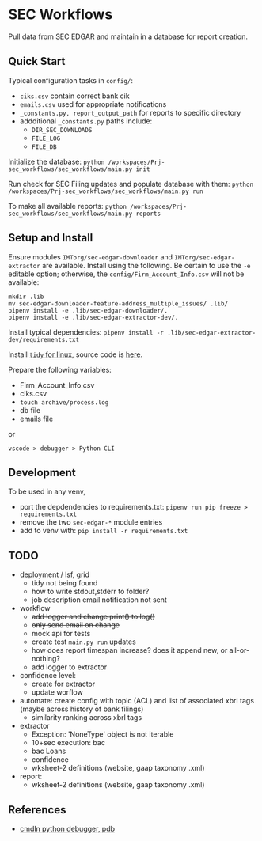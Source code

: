 # SEC Workflows

Pull data from SEC EDGAR and maintain in a database for report creation.


## Quick Start

Typical configuration tasks in `config/`: 

* `ciks.csv` contain correct bank cik 
* `emails.csv` used for appropriate notifications
* `_constants.py, report_output_path` for reports to specific directory
* addditional `_constants.py` paths include:
  - `DIR_SEC_DOWNLOADS`
  - `FILE_LOG`
  - `FILE_DB`

Initialize the database: `python /workspaces/Prj-sec_workflows/sec_workflows/main.py init`

Run check for SEC Filing updates and populate database with them: `python /workspaces/Prj-sec_workflows/sec_workflows/main.py run`

To make all available reports: `python /workspaces/Prj-sec_workflows/sec_workflows/main.py reports`



## Setup and Install 

Ensure modules `IMTorg/sec-edgar-downloader` and `IMTorg/sec-edgar-extractor` are available.  Install using the following.  Be certain to use the `-e` editable option; otherwise, the `config/Firm_Account_Info.csv` will not be available:

```
mkdir .lib
mv sec-edgar-downloader-feature-address_multiple_issues/ .lib/
pipenv install -e .lib/sec-edgar-downloader/.
pipenv install -e .lib/sec-edgar-extractor-dev/.
```

Install typical dependencies: `pipenv install -r .lib/sec-edgar-extractor-dev/requirements.txt `

Install [`tidy` for linux](https://www.html-tidy.org/), source code is [here](https://github.com/htacg/tidy-html5).

Prepare the following variables:

* Firm_Account_Info.csv
* ciks.csv
* `touch archive/process.log`
* db file
* emails file


or 

`vscode > debugger > Python CLI`




## Development

To be used in any venv, 
* port the depdendencies to requirements.txt: `pipenv run pip freeze > requirements.txt`
* remove the two `sec-edgar-*` module entries
* add to venv with: `pip install -r requirements.txt`



## TODO

* deployment / lsf, grid
  - tidy not being found
  - how to write stdout,stderr to folder?
  - job description email notification not sent
* workflow
  - ~~add logger and change print() to log()~~
  - ~~only send email on change~~
  - mock api for tests
  - create test `main.py run` updates
  - how does report timespan increase? does it append new, or all-or-nothing?
  - add logger to extractor
* confidence level: 
  - create for extractor
  - update worflow
* automate: create config with topic (ACL) and list of associated xbrl tags (maybe across history of bank filings)
  - similarity ranking across xbrl tags
* extractor
  - Exception: 'NoneType' object is not iterable
  - 10+sec execution: bac
  - bac Loans
  - confidence
  - wksheet-2 definitions (website, gaap taxonomy .xml)
* report: 
  - wksheet-2 definitions (website, gaap taxonomy .xml)


## References

* [cmdln python debugger, pdb](https://qxf2.com/blog/debugging-in-python-using-pytest-set_trace/)